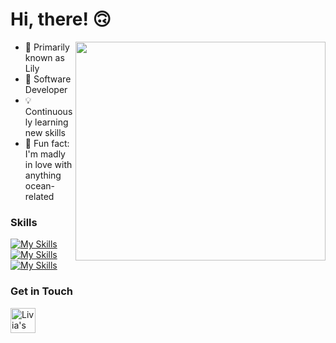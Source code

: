 # Hi, there! 🙃

<img src="https://github.com/user-attachments/assets/d7dd1896-8d36-4853-a205-ecd9d54ef18a" align="right" width=400 height=350 />

- 🌸 Primarily known as Lily
- 🐛 Software Developer
- 💡 Continuously learning new skills
- 🪼 Fun fact: I'm madly in love with anything ocean-related

### Skills
[![My Skills](https://skillicons.dev/icons?i=html)](https://skillicons.dev)
[![My Skills](https://skillicons.dev/icons?i=css)](https://skillicons.dev)
[![My Skills](https://skillicons.dev/icons?i=python)](https://skillicons.dev)

### Get in Touch
<a href="https://www.linkedin.com/in/liviadfsilva" target="_blank">
  <img align="left" alt="Livia's LinkedIn" width="40px" src="https://github.com/gauravghongde/social-icons/blob/master/SVG/Color/LinkedIN.svg"/>
</a>
<!---
liviadfsilva/liviadfsilva is a ✨ special ✨ repository because its `README.md` (this file) appears on your GitHub profile.
You can click the Preview link to take a look at your changes.
--->
